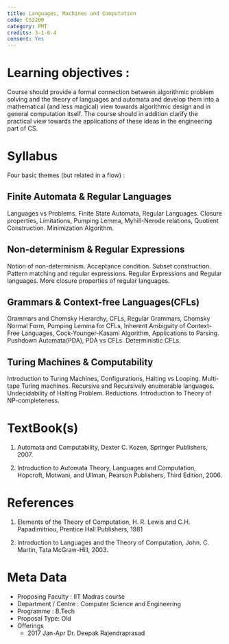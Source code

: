 ```yaml
---
title: Languages, Machines and Computation
code: CS2200
category: PMT
credits: 3-1-0-4
consent: Yes
---
```


# Learning objectives :
Course should provide a formal connection between algorithmic problem solving and the theory of languages and automata and develop them into a mathematical (and less magical) view towards algorithmic design and in general computation itself. The course should in addition clarify the practical view towards the applications of these ideas in the engineering part of CS.

# Syllabus 

Four basic themes (but related in a flow) : 

## Finite Automata & Regular Languages

Languages vs Problems. Finite State Automata, Regular Languages. Closure properties, Limitations, Pumping Lemma, Myhill-Nerode relations, Quotient Construction. Minimization Algorithm.

## Non-determinism & Regular Expressions

Notion of non-determinism. Acceptance condition. Subset construction. Pattern matching and regular expressions. Regular Expressions and Regular languages. More closure properties of regular languages.

## Grammars & Context-free Languages(CFLs)

Grammars and Chomsky Hierarchy, CFLs, Regular Grammars, Chomsky Normal Form, Pumping Lemma for CFLs, Inherent Ambiguity of Context-Free Languages, Cock-Younger-Kasami Algorithm, Applications to Parsing. Pushdown Automata(PDA), PDA vs CFLs. Deterministic CFLs.

## Turing Machines & Computability 

Introduction to Turing Machines, Configurations, Halting vs Looping. Multi-tape Turing machines. Recursive and Recursively enumerable languages. Undecidability of Halting Problem. Reductions. Introduction to Theory of NP-completeness.

# TextBook(s)

1.	Automata and Computability, 
	Dexter C. Kozen, 
	Springer Publishers, 2007.

2.	Introduction to Automata Theory, Languages and Computation, 
	Hopcroft, Motwani, and Ullman, 
	Pearson Publishers, Third Edition, 2006.

#  References
 
1.	Elements of the Theory of Computation, 
	H. R. Lewis and C.H. Papadimitriou, 
	Prentice Hall Publishers, 1981
    
2.	Introduction to Languages and the Theory of Computation, 
	John. C. Martin, Tata McGraw-Hill, 2003.


# Meta Data 

* Proposing Faculty : IIT Madras course
* Department / Centre : Computer Science and Engineering
* Programme : B.Tech
* Proposal Type: Old
* Offerings
	* 2017 Jan-Apr Dr. Deepak Rajendraprasad
